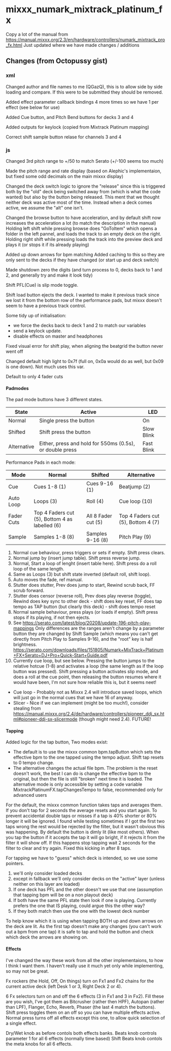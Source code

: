 # mixxx_numark_mixtrack_platinum_fx

Copy a lot of the manual from https://manual.mixxx.org/2.3/en/hardware/controllers/numark_mixtrack_pro_fx.html
Just updated where we have made changes / additions

## Changes (from Octopussy gist)

### xml

Changed author and file names to me (QGazQ), this is to allow side by side loading and compare.
If this were to be submitted they should be removed.

Added effect parameter callback bindings 4 more times so we have 1 per effect (see below for use)

Added Cue button, and Pitch Bend buttons for decks 3 and 4

Added outputs for keylock (copied from Mixtrack Platinum mapping)

Correct shift sample button relase for channels 3 and 4

### js

Changed 3rd pitch range to +/50 to match Serato (+/-100 seems too much)

Made the pitch range and rate display (based on Alephic's implementaion, but fixed some odd decimals on the main mixxx display)

Changed the deck switch logic to ignore the "release" since this is triggered both by the "old" deck being switched away from (which is what the code wanted) but also by the button being released.
This ment that we thought neither deck was active most of the time.
Instead when a deck comes active, we assume the "alt" one isn't.

Changed the browse button to have acceleration, and by default shift now increases the acceleration a lot (to match the description in the manual)
Holding left shift while pressing browse does "GoToItem" which opens a folder in the left pannel, and loads the track to an empty deck on the right.
Holding right shift while pressing loads the track into the preview deck and plays it (or stops it if its already playing)

Added up down arrows for bpm matching
Added caching to this so they are only sent to the decks if they have changed (or start up and deck switch)

Made shutdown zero the digits (and turn process to 0, decks back to 1 and 2, and generally try and make it look tidy)

Shift PFL(Cue) is slip mode toggle.

Shift load button ejects the deck.  I wanted to make it previous track since we lost it from the bottom row of the performance pads, but mixxx doesn't seem to have a previous track control.

Some tidy up of initialisation:
* we force the decks back to deck 1 and 2 to match our variables
* send a keylock update.
* disable effects on master and headphones

Fixed visual error for shift play, when aligning the beatgrid the button never went off

Changed default high light to 0x7f (full on, 0x0a would do as well, but 0x09 is one down).  Not much uses this var.

Default to only 4 fader cuts


#### Padmodes

The pad mode buttons have 3 different states.

| State | Active | LED |
| --- | --- | --- |
| Normal | Single press the button | On |
| Shifted | Shift press the button | Slow Blink |
| Alternative | Either, press and hold for 550ms (0.5s), or double press | Fast Blink |

Performance Pads in each mode:

| Mode | Normal | Shifted | Alternative |
| --- | --- | --- | --- |
| Cue | Cues 1-8 (1) | Cues 9-16 (1) | Beatjump (2) |
| Auto Loop | Loops (3) | Roll (4) | Cue loop (10) |
| Fader Cuts | Top 4 Faders cut (5), Bottom 4 as labelled (6) | All 8 Fader cut (5) | Top 4 Faders cut (5), Bottom 4 (7) |
| Sample | Samples 1-8 (8) | Samples 9-16 (8) | Pitch Play (9) |

1) Normal cue behaviour, press triggers or sets if empty.  Shift press clears.
2) Normal jump by (insert jump table).  Shift press reverse jump.
3) Normal, Start a loop of lenght (insert table here).  Shift press do a roll loop of the same length.
4) Same as Loops (3) but shift state inverted (default roll, shift loop).
5) Auto moves the fade, ref manual.
6) Stutter does stutter, Prev does jump to start, Rewind scrub back, FF scrub forward.
7) Stutter does censor (reverse roll), Prev does play reverse (toggle), Rewind does key sync to other deck - shift does key reset, FF does tap tempo as TAP button (but clearly this deck) - shift does tempo reset
8) Normal sample behaviour, press plays (or loads if empty).  Shift press stops if its playing, if not then ejects.
9) See https://serato.com/latest/blog/20208/update-196-pitch-play-mappings Only differences are the ranges aren't change by a parameter button they are changed by Shift Sample (which means you can't get directly from Pitch Play to Samples 9-16), and the "root" key is half brightness.  https://serato.com/downloads/files/151805/Numark+MixTrack+Platinum+FX+Serato+DJ+Pro+Quick-Start+Guide.pdf
10) Currently cue loop, but see below.  Pressing the button jumps to the relative hotcue (1-8) and activates a loop (the same length as if the loop button was pressed).  Shift pressing a button activates slip mode, and does a roll at the cue point, then releasing the button resumes where it would have been, I'm not sure how reliable this is, but it seems neet!
* Cue loop - Probably not as Mixxx 2.4 will introduce saved loops, which will just go in the normal cues that we have 16 of anyway.
* Slicer - Nice if we can implement (might be too much!), consider stealing from https://manual.mixxx.org/2.4/de/hardware/controllers/pioneer_ddj_sx.html#pioneer-ddj-sx-slicermode (though might need 2.4).  FUTURE!

#### Tapping

Added logic for the tap button, Two modes exist:
* The default is to use the mixxx common bpm.tapButton which sets the effective bpm to the one tapped using the tempo adjust.  Shift tap resets to 0 tempo change.
* The alternative changes the actual file bpm.  The problem is the reset doesn't work, the best I can do is change the effective bpm to the original, but then the file is still "broken" next time it is loaded.
The alternative mode is only accessible by setting a code variable MixtrackPlatinumFX.tapChangesTempo to false, recommended only for advanced users

For the default, the mixxx common function takes taps and averages them.
If you don't tap for 2 seconds the average resets and you start again.
To prevent accidental double taps or misses if a tap is 40% shorter or 80% longer it will be ignored.
I found while testing sometimes if I got the first two taps wrong the rest would be rejected by the filter, but it wasn't obvious this was happening.
By default the button is dimly lit (like most others). When you tap the button if it accepts the tap it will go bright, if it rejects it from the filter it will show off.
If this happens stop tapping wait 2 seconds for the filter to clear and try again.
Fixed this kicking in after 8 taps.

For tapping we have to "guess" which deck is intended, so we use some pointers.
1) we'll only consider loaded decks
2) except in fallback we'll only consider decks on the "active" layer (unless neither on this layer are loaded)
3) If one deck has PFL and the other doesn't we use that one (assumption that tapping bpm will be on a non playout deck)
4) If both have the same PFL state then look if one is playing.  Currently prefers the one that IS playing, could argue this the other way?
5) If they both match then use the one with the lowest deck number

To help know which it is using when tapping BOTH up and down arrows on the deck are lit.  As the first tap doesn't make any changes (you can't work out a bpm from one tap) it is safe to tap and hold the button and check which deck the arrows are showing on.

#### Effects

I've changed the way these work from all the other implementaions, to how I think I want them.
I haven't really use it much yet only while implementing, so may not be great.

Fx rockers (the Hold, Off, On things) turn on Fx1 and Fx2 chains for the current active deck (left Desk 1 or 3, Right Deck 2 or 4).

6 Fx selectors turn on and off the 6 effects (3 in Fx1 and 3 in Fx2).  Fill these are you wish, I've got them as Bitcrusher (rather then HPF), Autopan (rather than LPF), Flanger, Echo, Reverb, Phaser (the last 4 match the buttons).
Shift press toggles them on an off so you can have multiple effects active.  Normal press turns off all effects except this one, to allow quick selection of a single effect.

Dry/Wet knob as before contols both effects banks.
Beats knob controls parameter 1 for all 6 effects (normally time based)
Shift Beats knob contols the meta knobs for all 6 effects.
